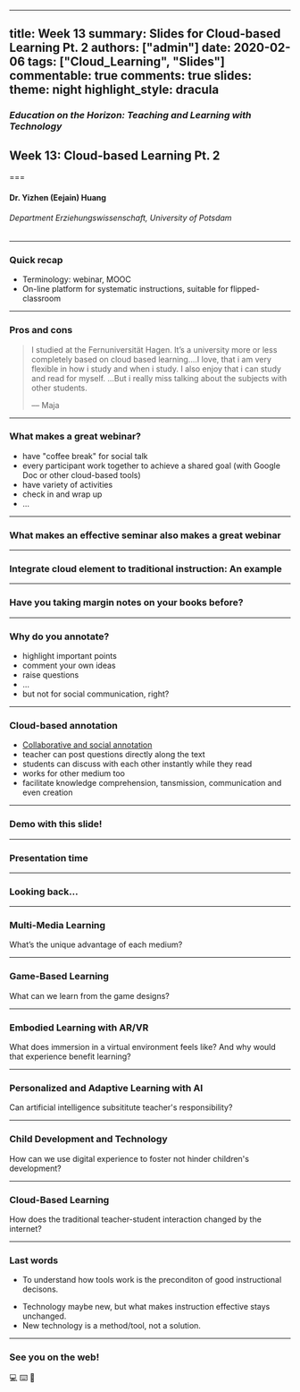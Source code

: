 
---
title: Week 13
summary: Slides for Cloud-based Learning Pt. 2
authors: ["admin"]
date: 2020-02-06
tags: ["Cloud_Learning", "Slides"] 
commentable: true
comments: true
slides:
  theme: night
  highlight_style: dracula
---

### *Education on the Horizon: Teaching and Learning with Technology*
## Week 13: Cloud-based Learning  Pt. 2
===
#### Dr. Yizhen (Eejain) Huang
###### Department Erziehungswissenschaft, University of Potsdam


---
###  Quick recap
- Terminology: webinar, MOOC
- On-line platform for systematic instructions, suitable for flipped-classroom

---
###  Pros and cons

> I studied at the Fernuniversität Hagen. It’s a university  more or less completely based on cloud based learning....I love, that i am very flexible in how i study and when i study. I also enjoy that i can study and read for myself. ...But i really miss talking about the subjects with other students. 
> 
> –– Maja

---
###  What makes a great webinar?
- have "coffee break" for social talk
- every participant work together to achieve a shared goal (with Google Doc or other cloud-based tools)
- have variety of activities 
- check in and wrap up
- ...

---
###  What makes an effective seminar also makes a great webinar

---
###  Integrate cloud element to traditional instruction: An example

---
###  Have you taking margin notes on your books before?

---
###  Why do you annotate?
- highlight important points
- comment your own ideas
- raise questions
- ...
- but not for social communication, right? 

---
###  Cloud-based annotation
- [Collaborative and social annotation](https://web.hypothes.is/education/)
- teacher can post questions directly along the text
- students can discuss with each other instantly while they read
- works for other medium too
- facilitate knowledge comprehension, tansmission, communication and even creation 

---
###  Demo with this slide!

---
###  Presentation time

---
### Looking back...

---
### Multi-Media Learning
What’s the unique advantage of each medium?

---
###  Game-Based Learning
What can we learn from the game designs?

---
### Embodied Learning with AR/VR
What does immersion in a virtual environment feels like? And why would that experience benefit learning?

---
###  Personalized and Adaptive Learning with AI
Can artificial intelligence subsititute teacher's responsibility? 

---
###  Child Development and Technology
How can we use digital experience to foster not hinder children's development?

---
###  Cloud-Based Learning
How does the traditional teacher-student interaction changed by the internet? 

<!-- these are pretty big questions, cannot be answered with an absolute statement, but at least you might have some ideas now how to approach these issues --> 

---
###  Last words
- To understand how tools work is the preconditon of good instructional decisons. 
<!-- that's why we have intensive demo and surveying many different technologies -->
- Technology maybe new, but what makes instruction effective stays unchanged. 
- New technology is a method/tool, not a solution.
<!-- - on the flip side, technology isn't everything, it helps but not determines good instruction -->

---
###  See you on the web!
💻 ⌨️ 🐁